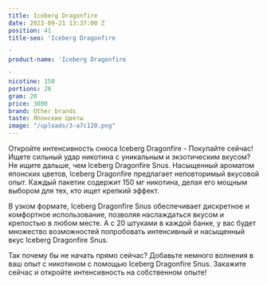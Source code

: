 ```yaml
---
title: Iceberg Dragonfire
date: 2023-09-21 13:37:00 Z
position: 41
title-seo: 'Iceberg Dragonfire

'
product-name: 'Iceberg Dragonfire

'
nicotine: 150
portions: 20
gram: 20
price: 3000
brand: Other brands
taste: Японские Цветы
image: "/uploads/3-a7c120.png"
---
```


Откройте интенсивность снюса Iceberg Dragonfire - Покупайте сейчас!
Ищете сильный удар никотина с уникальным и экзотическим вкусом? Не ищите дальше, чем Iceberg Dragonfire Snus. Насыщенный ароматом японских цветов, Iceberg Dragonfire предлагает неповторимый вкусовой опыт. Каждый пакетик содержит 150 мг никотина, делая его мощным выбором для тех, кто ищет крепкий эффект.

В узком формате, Iceberg Dragonfire Snus обеспечивает дискретное и комфортное использование, позволяя наслаждаться вкусом и крепостью в любом месте. А с 20 штуками в каждой банке, у вас будет множество возможностей попробовать интенсивный и насыщенный вкус Iceberg Dragonfire Snus.

Так почему бы не начать прямо сейчас? Добавьте немного волнения в ваш опыт с никотином с помощью Iceberg Dragonfire Snus. Закажите сейчас и откройте интенсивность на собственном опыте!
